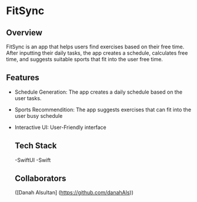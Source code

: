 # FitSync 

## Overview
FitSync is an app that helps users find exercises based on their free time. After inputting their daily tasks, the app creates a schedule, calculates free time, and suggests suitable sports that fit into the user free time.

## Features
- Schedule Generation: The app creates a daily schedule based on the user tasks.
- Sports Recommendition: The app suggests exercises that can fit into the user busy schedule
- Interactive UI: User-Friendly interface

  ## Tech Stack
  -SwiftUI
  -Swift

  ## Collaborators
  ([Danah Alsultan]
  (https://github.com/danahAls))
